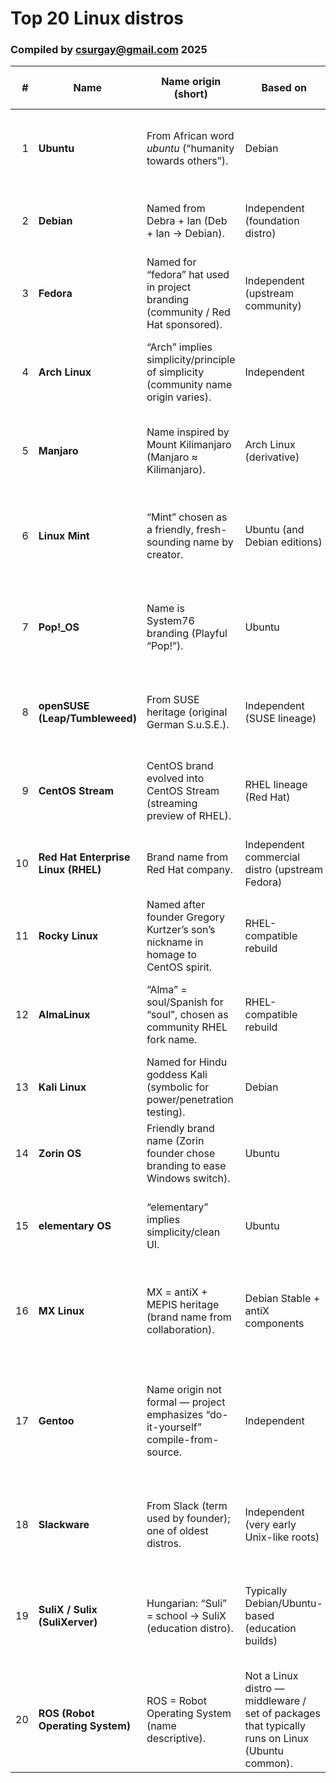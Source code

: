# Top 20 Linux distros
### Compiled by csurgay@gmail.com 2025

|  # | Name                                | Name origin (short)                                                               | Based on                                                                                        |                                    First release (year) | Purpose / main goal                                                     | Creator / origin                                              | Target domains                                                                           | Key technical notes                                                                                                                                                  |
| -: | ----------------------------------- | --------------------------------------------------------------------------------- | ----------------------------------------------------------------------------------------------- | ------------------------------------------------------: | ----------------------------------------------------------------------- | ------------------------------------------------------------- | ---------------------------------------------------------------------------------------- | -------------------------------------------------------------------------------------------------------------------------------------------------------------------- |
|  1 | **Ubuntu**                          | From African word *ubuntu* (“humanity towards others”).                           | Debian                                                                                          |                                                    2004 | Easy-to-use general-purpose desktop & server; broad adoption.           | Canonical / community (Mark Shuttleworth founder of company). | Desktop, servers, cloud, IoT, education.                                                 | DE: GNOME (default); .deb/APT packaging; LTS releases (5-yr support). ([Ubuntu][1])                                                                                  |
|  2 | **Debian**                          | Named from Debra + Ian (Deb + Ian → Debian).                                      | Independent (foundation distro)                                                                 |                                                    1993 | Universal OS: stability, free software commitment.                      | Ian Murdock / Debian Project.                                 | Servers, desktops, packaging base for many distros.                                      | Conservative stable releases; apt/dpkg; large package archive. ([Debian][2])                                                                                         |
|  3 | **Fedora**                          | Named for “fedora” hat used in project branding (community / Red Hat sponsored).  | Independent (upstream community)                                                                |                                2003 (as Fedora Project) | Cutting-edge, upstream innovation, close to RHEL tech.                  | Red Hat / community.                                          | Desktop, cloud, devs, testing new features.                                              | RPM/yum/dnf; frequent releases; SELinux defaults.                                                                                                                    |
|  4 | **Arch Linux**                      | “Arch” implies simplicity/principle of simplicity (community name origin varies). | Independent                                                                                     |                                                    2002 | Minimal, user-controlled, rolling-release for experienced users.        | Judd Vinet (original), community now.                         | Power users, DIY desktops, educational.                                                  | Pacman package manager; rolling release; minimal base. ([Arch Wiki][3])                                                                                              |
|  5 | **Manjaro**                         | Name inspired by Mount Kilimanjaro (Manjaro ≈ Kilimanjaro).                       | Arch Linux (derivative)                                                                         |                                                    2011 | Easier Arch experience: friendly installer, preconfigured desktop.      | Manjaro community / team.                                     | Desktop users who want Arch benefits but friendlier UX.                                  | Pacman/AUR access via user repositories; curated rolling release. ([Manjaro Linux Forum][4])                                                                         |
|  6 | **Linux Mint**                      | “Mint” chosen as a friendly, fresh-sounding name by creator.                      | Ubuntu (and Debian editions)                                                                    |                                                    2006 | Desktop usability out of the box, multimedia support, Windows-migrants. | Clement Lefebvre (project lead).                              | Desktop / home users transitioning from Windows.                                         | Cinnamon/MATE/Xfce desktops; apt .deb-based; multimedia codecs included optionally. ([Linux Mint Forums][5])                                                         |
|  7 | **Pop!\_OS**                        | Name is System76 branding (Playful “Pop!”).                                       | Ubuntu                                                                                          |                                                    2017 | Developer / maker-focused desktop; good hardware support (System76).    | System76 (hardware vendor).                                   | Developers, creators, gamers (NVIDIA support), STEM users.                               | Custom GNOME, tiling features, strong GPU drivers and power profiles. ([System76][6])                                                                                |
|  8 | **openSUSE (Leap/Tumbleweed)**      | From SUSE heritage (original German S.u.S.E.).                                    | Independent (SUSE lineage)                                                                      |                                  2005 (project refresh) | Stable enterprise-like (Leap) + rolling (Tumbleweed) choices.           | openSUSE Project (SUSE origin).                               | Devs, sysadmins, servers, desktops.                                                      | RPM/zypper; YaST admin tool; Leap = shared core with SLE, Tumbleweed = rolling. ([openSUSE Forums][7])                                                               |
|  9 | **CentOS Stream**                   | CentOS brand evolved into CentOS Stream (streaming preview of RHEL).              | RHEL lineage (Red Hat)                                                                          |                           2020 (CentOS Stream relaunch) | Stable enterprise preview/rolling to track RHEL development.            | Red Hat (project change).                                     | Enterprise, testing/prod pipelines for RHEL-compatible stacks.                           | RPM/dnf; upstream for RHEL; longer support lifecycle than desktops.                                                                                                  |
| 10 | **Red Hat Enterprise Linux (RHEL)** | Brand name from Red Hat company.                                                  | Independent commercial distro (upstream Fedora)                                                 |                         2000 (RHEL 2.1 as public brand) | Enterprise-grade supported Linux for businesses.                        | Red Hat (IBM).                                                | Enterprise servers, cloud, regulated environments.                                       | Subscription model, certified stacks, long-term support & security updates.                                                                                          |
| 11 | **Rocky Linux**                     | Named after founder Gregory Kurtzer’s son’s nickname in homage to CentOS spirit.  | RHEL-compatible rebuild                                                                         |                                                    2021 | Community-driven RHEL-compatible alternative after CentOS changes.      | Gregory Kurtzer / community.                                  | Enterprise servers needing RHEL compatibility without subscription.                      | Binary-compatible with RHEL; RPM-based; stable release model.                                                                                                        |
| 12 | **AlmaLinux**                       | “Alma” = soul/Spanish for “soul”, chosen as community RHEL fork name.             | RHEL-compatible rebuild                                                                         |                                                    2021 | Community RHEL-compatible replacement (non-commercial).                 | CloudLinux / community stewardship (initial sponsor).         | Enterprise servers, hosting providers.                                                   | Binary-compatible with RHEL; stable updates, community governance.                                                                                                   |
| 13 | **Kali Linux**                      | Named for Hindu goddess Kali (symbolic for power/penetration testing).            | Debian                                                                                          |                 2013 (as Kali; prior BackTrack lineage) | Penetration testing, security auditing toolkit distribution.            | Offensive Security (maintainers).                             | Security professionals, pentesters, digital forensics.                                   | Comes with many security tools, live images, persistence, root/tester workflows.                                                                                     |
| 14 | **Zorin OS**                        | Friendly brand name (Zorin founder chose branding to ease Windows switch).        | Ubuntu                                                                                          |                                                    2009 | Make Linux approachable to Windows/Mac switchers.                       | Zorin Group (developers).                                     | Desktop newcomers, Windows-migrants, education.                                          | Custom desktop layouts (Windows-like), proprietary driver and multimedia ease. ([TechRadar][8])                                                                      |
| 15 | **elementary OS**                   | “elementary” implies simplicity/clean UI.                                         | Ubuntu                                                                                          |                                                    2011 | Polished, consistent, macOS-like design for general users.              | elementary project (Daniel Foré et al.).                      | Desktop users who want a focused, curated UI/UX.                                         | Pantheon desktop; curated app center; emphasis on design and UX.                                                                                                     |
| 16 | **MX Linux**                        | MX = antiX + MEPIS heritage (brand name from collaboration).                      | Debian Stable + antiX components                                                                |                                                    2014 | Lightweight, stable desktop with good hardware support and utilities.   | Community project (MX community).                             | Older hardware, desktops, users wanting reliable lightweight DE.                         | Xfce default; apt-based; custom MX tools for system management.                                                                                                      |
| 17 | **Gentoo**                          | Name origin not formal — project emphasizes “do-it-yourself” compile-from-source. | Independent                                                                                     |                   2002 (as project name Gentoo evolved) | Source-based, performance-tuned, highly configurable system.            | Daniel Robbins (founder) / community.                         | Power users, servers needing custom tuning, embedded where compile optimizations matter. | Portage build system (emerge); USE flags for fine-grained features; source compilation model.                                                                        |
| 18 | **Slackware**                       | From Slack (term used by founder); one of oldest distros.                         | Independent (very early Unix-like roots)                                                        |                                                    1993 | Simplicity, UNIX-like design, stability.                                | Patrick Volkerding.                                           | Servers, hobbyists, those who want an old-school Unix experience.                        | Plain text configs; tar+pkgtools; conservative approach to updates.                                                                                                  |
| 19 | **SuliX / Sulix (SuliXerver)**      | Hungarian: “Suli” = school → SuliX (education distro).                            | Typically Debian/Ubuntu-based (education builds)                                                | 2000s (various releases; last notable around 2012–2017) | Education-focused distribution and server images for schools.           | ULX Kft. / Hungarian education projects (SuliX project).      | Schools, educational institutions (Hungary focus).                                       | Bundled educational software, school server images (USB/ISO); Hungarian localization. ([livecdlist.com][9])                                                          |
| 20 | **ROS (Robot Operating System)**    | ROS = Robot Operating System (name descriptive).                                  | Not a Linux distro — middleware / set of packages that typically runs on Linux (Ubuntu common). |        ROS initial 2007; ROS 2 ongoing (2014+ for ROS2) | Robotics middleware: messaging, tools, libraries for robots.            | Open-source community (Willow Garage origins; OSRF for ROS2). | Robotics research, industry robots, simulation, drones, autonomous systems.              | Distributed node graph, topics/services/actions, package-based; commonly installed on Ubuntu LTS; ROS2 adds DDS-based middleware, real-time support. ([ros.org][10]) |

